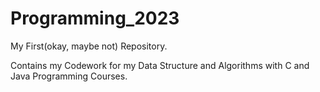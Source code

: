 # Programming_2023
My First(okay, maybe not) Repository.

Contains my Codework for my Data Structure and Algorithms with C and Java Programming Courses.
